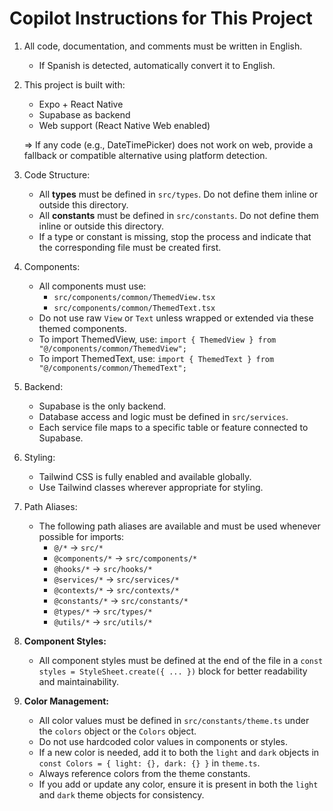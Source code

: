 # Copilot Instructions for This Project

1. All code, documentation, and comments must be written in English.

   - If Spanish is detected, automatically convert it to English.

2. This project is built with:

   - Expo + React Native
   - Supabase as backend
   - Web support (React Native Web enabled)

   => If any code (e.g., DateTimePicker) does not work on web, provide a fallback or compatible alternative using platform detection.

3. Code Structure:

   - All **types** must be defined in `src/types`. Do not define them inline or outside this directory.
   - All **constants** must be defined in `src/constants`. Do not define them inline or outside this directory.
   - If a type or constant is missing, stop the process and indicate that the corresponding file must be created first.

4. Components:

   - All components must use:
     - `src/components/common/ThemedView.tsx`
     - `src/components/common/ThemedText.tsx`
   - Do not use raw `View` or `Text` unless wrapped or extended via these themed components.
   - To import ThemedView, use:
     `import { ThemedView } from "@/components/common/ThemedView";`
   - To import ThemedText, use:
     `import { ThemedText } from "@/components/common/ThemedText";`

5. Backend:

   - Supabase is the only backend.
   - Database access and logic must be defined in `src/services`.
   - Each service file maps to a specific table or feature connected to Supabase.

6. Styling:

   - Tailwind CSS is fully enabled and available globally.
   - Use Tailwind classes wherever appropriate for styling.

7. Path Aliases:

   - The following path aliases are available and must be used whenever possible for imports:
     - `@/*` → `src/*`
     - `@components/*` → `src/components/*`
     - `@hooks/*` → `src/hooks/*`
     - `@services/*` → `src/services/*`
     - `@contexts/*` → `src/contexts/*`
     - `@constants/*` → `src/constants/*`
     - `@types/*` → `src/types/*`
     - `@utils/*` → `src/utils/*`

8. **Component Styles:**

   - All component styles must be defined at the end of the file in a `const styles = StyleSheet.create({ ... })` block for better readability and maintainability.

9. **Color Management:**
   - All color values must be defined in `src/constants/theme.ts` under the `colors` object or the `Colors` object.
   - Do not use hardcoded color values in components or styles.
   - If a new color is needed, add it to both the `light` and `dark` objects in `const Colors = { light: {}, dark: {} }` in `theme.ts`.
   - Always reference colors from the theme constants.
   - If you add or update any color, ensure it is present in both the `light` and `dark` theme objects for consistency.
